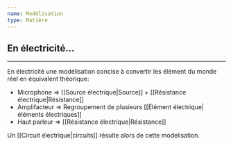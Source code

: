 ```yaml
---
name: Modélisation
type: Matière
---
```


## En électricité...
---
En électricité une modélisation concise à convertir les élément du monde réel en équivalent théorique:
- Microphone $\Longrightarrow$ [[Source électrique|Source]] + [[Résistance électrique|Résistance]]
- Amplifacteur $\Longrightarrow$ Regroupement de plusieurs [[Élément électrique|éléments électriques]]
- Haut parleur $\Longrightarrow$ [[Résistance électrique|Résistance]]

Un [[Circuit électrique|circuits]] résulte alors de cette modelisation.
